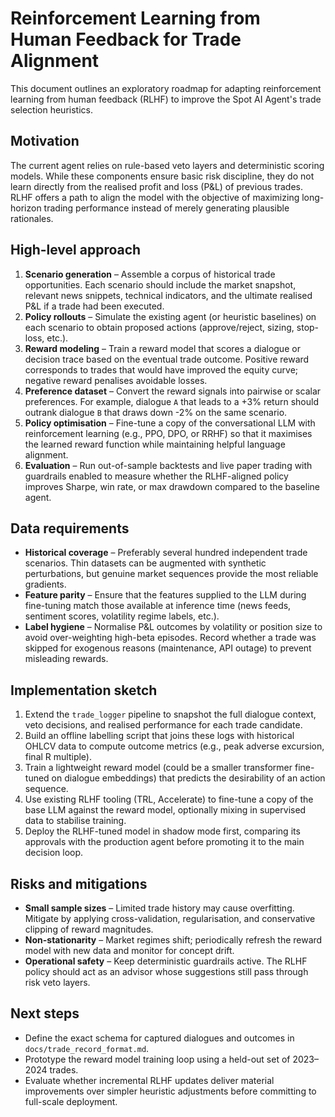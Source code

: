 # Reinforcement Learning from Human Feedback for Trade Alignment

This document outlines an exploratory roadmap for adapting reinforcement learning from human feedback (RLHF) to improve the Spot AI Agent's trade selection heuristics.

## Motivation

The current agent relies on rule-based veto layers and deterministic scoring models. While these components ensure basic risk discipline, they do not learn directly from the realised profit and loss (P&L) of previous trades. RLHF offers a path to align the model with the objective of maximizing long-horizon trading performance instead of merely generating plausible rationales.

## High-level approach

1. **Scenario generation** – Assemble a corpus of historical trade opportunities. Each scenario should include the market snapshot, relevant news snippets, technical indicators, and the ultimate realised P&L if a trade had been executed.
2. **Policy rollouts** – Simulate the existing agent (or heuristic baselines) on each scenario to obtain proposed actions (approve/reject, sizing, stop-loss, etc.).
3. **Reward modeling** – Train a reward model that scores a dialogue or decision trace based on the eventual trade outcome. Positive reward corresponds to trades that would have improved the equity curve; negative reward penalises avoidable losses.
4. **Preference dataset** – Convert the reward signals into pairwise or scalar preferences. For example, dialogue ``A`` that leads to a +3% return should outrank dialogue ``B`` that draws down -2% on the same scenario.
5. **Policy optimisation** – Fine-tune a copy of the conversational LLM with reinforcement learning (e.g., PPO, DPO, or RRHF) so that it maximises the learned reward function while maintaining helpful language alignment.
6. **Evaluation** – Run out-of-sample backtests and live paper trading with guardrails enabled to measure whether the RLHF-aligned policy improves Sharpe, win rate, or max drawdown compared to the baseline agent.

## Data requirements

* **Historical coverage** – Preferably several hundred independent trade scenarios. Thin datasets can be augmented with synthetic perturbations, but genuine market sequences provide the most reliable gradients.
* **Feature parity** – Ensure that the features supplied to the LLM during fine-tuning match those available at inference time (news feeds, sentiment scores, volatility regime labels, etc.).
* **Label hygiene** – Normalise P&L outcomes by volatility or position size to avoid over-weighting high-beta episodes. Record whether a trade was skipped for exogenous reasons (maintenance, API outage) to prevent misleading rewards.

## Implementation sketch

1. Extend the `trade_logger` pipeline to snapshot the full dialogue context, veto decisions, and realised performance for each trade candidate.
2. Build an offline labelling script that joins these logs with historical OHLCV data to compute outcome metrics (e.g., peak adverse excursion, final R multiple).
3. Train a lightweight reward model (could be a smaller transformer fine-tuned on dialogue embeddings) that predicts the desirability of an action sequence.
4. Use existing RLHF tooling (TRL, Accelerate) to fine-tune a copy of the base LLM against the reward model, optionally mixing in supervised data to stabilise training.
5. Deploy the RLHF-tuned model in shadow mode first, comparing its approvals with the production agent before promoting it to the main decision loop.

## Risks and mitigations

* **Small sample sizes** – Limited trade history may cause overfitting. Mitigate by applying cross-validation, regularisation, and conservative clipping of reward magnitudes.
* **Non-stationarity** – Market regimes shift; periodically refresh the reward model with new data and monitor for concept drift.
* **Operational safety** – Keep deterministic guardrails active. The RLHF policy should act as an advisor whose suggestions still pass through risk veto layers.

## Next steps

* Define the exact schema for captured dialogues and outcomes in `docs/trade_record_format.md`.
* Prototype the reward model training loop using a held-out set of 2023–2024 trades.
* Evaluate whether incremental RLHF updates deliver material improvements over simpler heuristic adjustments before committing to full-scale deployment.
